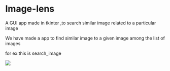 # Image-lens
A GUI app made in tkinter ,to search similar image related to a particular image

We have made a app to find similar image to a given image among the list of images 

for ex:this is search_image

![](images/search_image.png)

